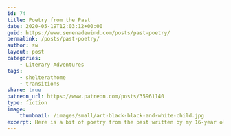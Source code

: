 ```yaml
---
id: 74
title: Poetry from the Past
date: 2020-05-19T12:03:12+00:00
guid: https://www.serenadewind.com/posts/past-poetry/
permalink: /posts/past-poetry/
author: sw
layout: post
categories:
    - Literary Adventures
tags:
    - shelterathome
    - transitions
share: true
patreon_url: https://www.patreon.com/posts/35961140
type: fiction
image:
    thumbnail: /images/small/art-black-black-and-white-child.jpg 
excerpt: Here is a bit of poetry from the past written by my 16-year old self. 
---
```


